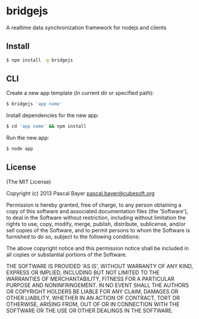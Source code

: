 bridgejs
========

A realtime data synchronization framework for nodejs and clients


Install
-------

``` bash
$ npm install -g bridgejs
```


CLI
---

Create a new app template (in current dir or specified path):
```bash
$ bridgejs 'app name'
```

Install dependencies for the new app:
```bash
$ cd 'app name' && npm install
```

Run the new app:
```bash
$ node app
```


License
-------

(The MIT License)

Copyright (c) 2013 Pascal Bayer <pascal.bayer@cubesoft.org>

Permission is hereby granted, free of charge, to any person obtaining a copy of this software and associated documentation files (the 'Software'), to deal in the Software without restriction, including without limitation the rights to use, copy, modify, merge, publish, distribute, sublicense, and/or sell copies of the Software, and to permit persons to whom the Software is furnished to do so, subject to the following conditions:

The above copyright notice and this permission notice shall be included in all copies or substantial portions of the Software.

THE SOFTWARE IS PROVIDED 'AS IS', WITHOUT WARRANTY OF ANY KIND, EXPRESS OR IMPLIED, INCLUDING BUT NOT LIMITED TO THE WARRANTIES OF MERCHANTABILITY, FITNESS FOR A PARTICULAR PURPOSE AND NONINFRINGEMENT. IN NO EVENT SHALL THE AUTHORS OR COPYRIGHT HOLDERS BE LIABLE FOR ANY CLAIM, DAMAGES OR OTHER LIABILITY, WHETHER IN AN ACTION OF CONTRACT, TORT OR OTHERWISE, ARISING FROM, OUT OF OR IN CONNECTION WITH THE SOFTWARE OR THE USE OR OTHER DEALINGS IN THE SOFTWARE.